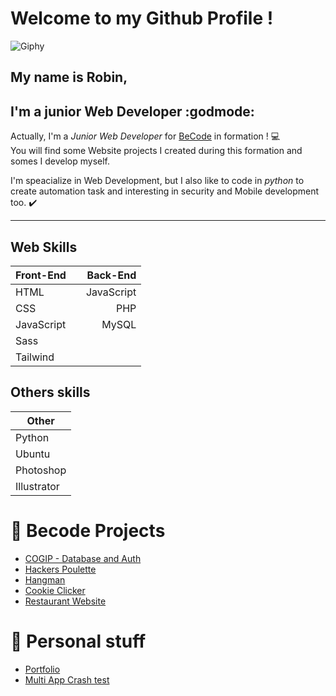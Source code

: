 # Welcome to my Github Profile !
![Giphy](https://media.giphy.com/media/QYkX9IMHthYn0Y3pcG/giphy.gif)

## My name is **Robin**,  
## I'm a **junior Web Developer**  :godmode:  

Actually, I'm a *Junior Web Developer* for [BeCode](www.becode.org) in formation ! :computer:  
You will find some Website projects I created during this formation and somes I develop myself.

I'm speacialize in Web Development, but I also like to code in *python* to create automation task and interesting in security and Mobile development too. :heavy_check_mark:  

-----

## __Web Skills__    

 |**Front-End** | |**Back-End** |
 |----------------|:-:|----------------:|
 |       HTML       |    | JavaScript     |
 |       CSS          |    | PHP                 |
 |    JavaScript |    | MySQL            |
 |       Sass         |    |                         |
 |       Tailwind   |   |                         |
   
## **Others skills**
| **Other** |
|------------ |
|  Python     |
|   Ubuntu    |
| Photoshop |
| Illustrator |

# :page_with_curl: Becode Projects 
- [COGIP - Database and Auth](https://github.com/JackRob/TW-Cogip)
- [Hackers Poulette](https://github.com/JackRob/hackers-poulette)
- [Hangman](https://github.com/JackRob/B-2-Hangman)
- [Cookie Clicker](https://github.com/JackRob/B-2-Cookie-Clicker)
- [Restaurant Website](https://github.com/JackRob/restaurant-css-framework)

# :dart: Personal stuff
- [Portfolio](https://github.com/JackRob/Portfolio)
- [Multi App Crash test](https://github.com/JackRob/MultiApp)
